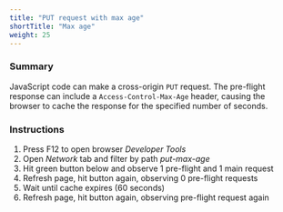 ```yaml
---
title: "PUT request with max age"
shortTitle: "Max age"
weight: 25
---
```


### Summary
JavaScript code can make a cross-origin `PUT` request.
The pre-flight response can include a `Access-Control-Max-Age` header, causing the browser to cache the response for the specified number of seconds.

### Instructions

1. Press F12 to open browser *Developer Tools*
1. Open *Network* tab and filter by path *put-max-age*
1. Hit green button below and observe 1 pre-flight and 1 main request
1. Refresh page, hit button again, observing 0 pre-flight requests
1. Wait until cache expires (60 seconds)
1. Refresh page, hit button again, observing pre-flight request again